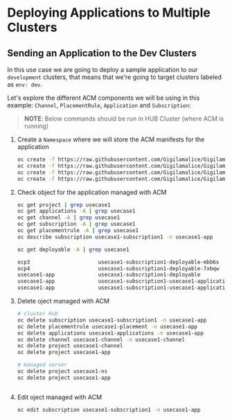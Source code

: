 # Deploying Applications to Multiple Clusters

## **Sending an Application to the Dev Clusters**

In this use case we are going to deploy a sample application to our `development` clusters, that means that we're going to target clusters labeled as `env: dev`.

Let's explore the different ACM components we will be using in this example: `Channel`, `PlacementRule`, `Application` and `Subscription`:

> **NOTE**: Below commands should be run in HUB Cluster (where ACM is running)

1. Create a `Namespace` where we will store the ACM manifests for the application

    ~~~sh
    oc create -f https://raw.githubusercontent.com/Gigilamalice/Gigilamalice-lab-ocp4-rhacm/master/usecase1/rhacm/channel.yaml
    oc create -f https://raw.githubusercontent.com/Gigilamalice/Gigilamalice-lab-ocp4-rhacm/master/usecase1/rhacm/application.yaml
    oc create -f https://raw.githubusercontent.com/Gigilamalice/Gigilamalice-lab-ocp4-rhacm/master/usecase1/rhacm/subscription.yaml
    oc create -f https://raw.githubusercontent.com/Gigilamalice/Gigilamalice-lab-ocp4-rhacm/master/usecase1/rhacm/placementrule.yaml
    ~~~


2. Check object for the application managed with ACM

    ~~~sh
    oc get project | grep usecase1
    oc get applications -A | grep usecase1
    oc get channel -A | grep usecase1
    oc get subscription -A | grep usecase1
    oc get placementrule -A | grep usecase1
    oc describe subscription usecase1-subscription1 -n usecase1-app
    ~~~

    ~~~sh
    oc get deployable -A | grep usecase1

    ocp3                      usecase1-subscription1-deployable-mbb6s                                         Subscription    apps.open-cluster-management.io/v1   83s    Deployed
    ocp4                      usecase1-subscription1-deployable-7xbqw                                         Subscription    apps.open-cluster-management.io/v1   83s    Deployed
    usecase1-app              usecase1-subscription1-deployable                                               Subscription    apps.open-cluster-management.io/v1   83s    Propagated
    usecase1-app              usecase1-subscription1-usecase1-application-prometheus-example-app-deployment   Deployment      apps/v1                              83s
    usecase1-app              usecase1-subscription1-usecase1-application-usecase1-ns-namespace               Namespace       v1                                   83s
    ~~~

3. Delete oject managed with ACM

    ~~~sh
    # cluster Hub
    oc delete subscription usecase1-subscription1 -n usecase1-app
    oc delete placementrule usecase1-placement -n usecase1-app
    oc delete applications usecase1-applications -n usecase1-app
    oc delete channel usecase1-channel -n usecase1-channel
    oc delete project usecase1-channel
    oc delete project usecase1-app

    # managed server
    oc delete project usecase1-ns
    oc delete project usecase1-app

    
    
    ~~~

4. Edit oject managed with ACM

    ~~~sh
    oc edit subscription usecase1-subscription1 -n usecase1-app
    ~~~